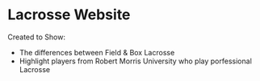 # Lacrosse Website

Created to Show:

- The differences between Field & Box Lacrosse
- Highlight players from Robert Morris University who play porfessional Lacrosse